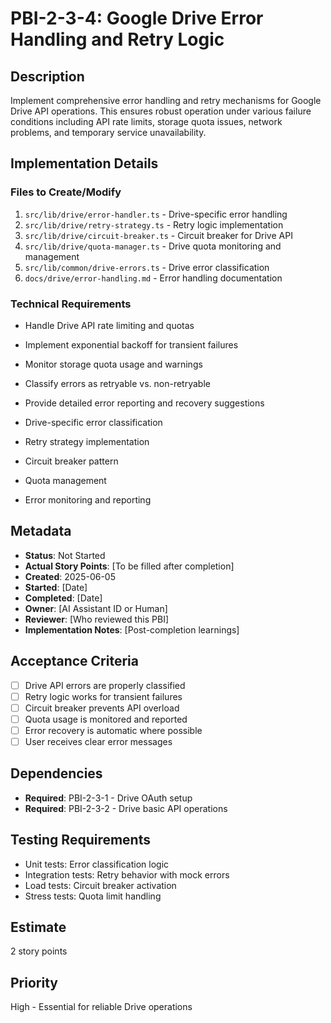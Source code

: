 # PBI-2-3-4: Google Drive Error Handling and Retry Logic

## Description

Implement comprehensive error handling and retry mechanisms for Google Drive API operations. This ensures robust
operation under various failure conditions including API rate limits, storage quota issues, network problems, and
temporary service unavailability.

## Implementation Details

### Files to Create/Modify

1. `src/lib/drive/error-handler.ts` - Drive-specific error handling
2. `src/lib/drive/retry-strategy.ts` - Retry logic implementation
3. `src/lib/drive/circuit-breaker.ts` - Circuit breaker for Drive API
4. `src/lib/drive/quota-manager.ts` - Drive quota monitoring and management
5. `src/lib/common/drive-errors.ts` - Drive error classification
6. `docs/drive/error-handling.md` - Error handling documentation

### Technical Requirements

- Handle Drive API rate limiting and quotas
- Implement exponential backoff for transient failures
- Monitor storage quota usage and warnings
- Classify errors as retryable vs. non-retryable
- Provide detailed error reporting and recovery suggestions

- Drive-specific error classification
- Retry strategy implementation
- Circuit breaker pattern
- Quota management
- Error monitoring and reporting

## Metadata

- **Status**: Not Started
- **Actual Story Points**: [To be filled after completion]
- **Created**: 2025-06-05
- **Started**: [Date]
- **Completed**: [Date]
- **Owner**: [AI Assistant ID or Human]
- **Reviewer**: [Who reviewed this PBI]
- **Implementation Notes**: [Post-completion learnings]

## Acceptance Criteria

- [ ] Drive API errors are properly classified
- [ ] Retry logic works for transient failures
- [ ] Circuit breaker prevents API overload
- [ ] Quota usage is monitored and reported
- [ ] Error recovery is automatic where possible
- [ ] User receives clear error messages

## Dependencies

- **Required**: PBI-2-3-1 - Drive OAuth setup
- **Required**: PBI-2-3-2 - Drive basic API operations

## Testing Requirements

- Unit tests: Error classification logic
- Integration tests: Retry behavior with mock errors
- Load tests: Circuit breaker activation
- Stress tests: Quota limit handling

## Estimate

2 story points

## Priority

High - Essential for reliable Drive operations
